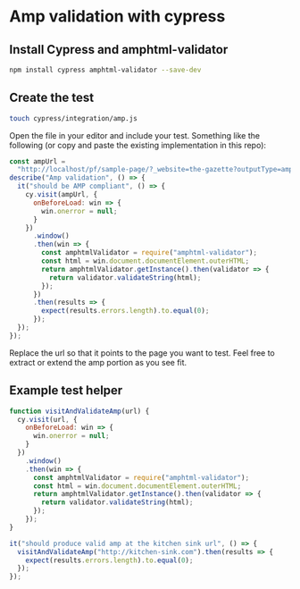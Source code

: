 # Amp validation with cypress

## Install Cypress and amphtml-validator

```bash
npm install cypress amphtml-validator --save-dev
```

## Create the test

```bash
touch cypress/integration/amp.js
```

Open the file in your editor and include your test. Something like the following (or copy and paste the existing implementation in this repo):

```javascript
const ampUrl =
  "http://localhost/pf/sample-page/?_website=the-gazette?outputType=amp";
describe("Amp validation", () => {
  it("should be AMP compliant", () => {
    cy.visit(ampUrl, {
      onBeforeLoad: win => {
        win.onerror = null;
      }
    })
      .window()
      .then(win => {
        const amphtmlValidator = require("amphtml-validator");
        const html = win.document.documentElement.outerHTML;
        return amphtmlValidator.getInstance().then(validator => {
          return validator.validateString(html);
        });
      })
      .then(results => {
        expect(results.errors.length).to.equal(0);
      });
  });
});
```

Replace the url so that it points to the page you want to test. Feel free to extract or extend the amp portion as you see fit.

## Example test helper

```javascript
function visitAndValidateAmp(url) {
  cy.visit(url, {
    onBeforeLoad: win => {
      win.onerror = null;
    }
  })
    .window()
    .then(win => {
      const amphtmlValidator = require("amphtml-validator");
      const html = win.document.documentElement.outerHTML;
      return amphtmlValidator.getInstance().then(validator => {
        return validator.validateString(html);
      });
    });
}

it("should produce valid amp at the kitchen sink url", () => {
  visitAndValidateAmp("http://kitchen-sink.com").then(results => {
    expect(results.errors.length).to.equal(0);
  });
});
```
